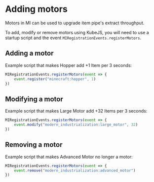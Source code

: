 # Adding motors
Motors in MI can be used to upgrade item pipe's extract throughput.

To add, modify or remove motors using KubeJS, you will need to use a startup script and the event `MIRegistrationEvents.registerMotors`.
## Adding a motor
Example script that makes Hopper add +1 Item per 3 seconds:
```js
MIRegistrationEvents.registerMotors(event => {
    event.register("minecraft:hopper", 1)
})
```
## Modifying a motor
Example script that makes Large Motor add +32 Items per 3 seconds:
```js
MIRegistrationEvents.registerMotors(event => {
    event.modify("modern_industrialization:large_motor", 32)
})
```
## Removing a motor
Example script that makes Advanced Motor no longer a motor:
```js
MIRegistrationEvents.registerMotors(event => {
    event.remove("modern_industrialization:advanced_motor")
})
```